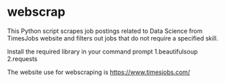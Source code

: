 # webscrap
This Python script scrapes job postings related to Data Science from TimesJobs website and filters out jobs that do not require a specified skill.

Install the required library in your command prompt 
1.beautifulsoup
2.requests

The website use for webscraping is https://www.timesjobs.com/




